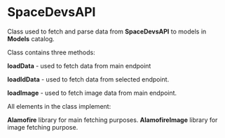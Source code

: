 # SpaceDevsAPI

Class used to fetch and parse data from **SpaceDevsAPI** to models in **Models** catalog.

Class contains three methods:

**loadData** - used to fetch data from main endpoint

**loadIdData** - used to fetch data from selected endpoint.

**loadImage** - used to fetch image data from main endpoint.

All elements in the class implement:

**Alamofire** library for main fetching purposes.
**AlamofireImage** library for image fetching purpose.
